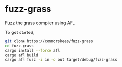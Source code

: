 # fuzz-grass
Fuzz the grass compiler using AFL

To get started,

```bash
git clone https://connorskees/fuzz-grass
cd fuzz-grass
cargo install --force afl
cargo afl build
cargo afl fuzz -i in -o out target/debug/fuzz-grass
```
